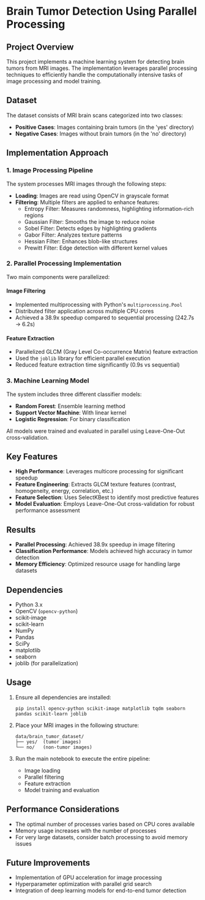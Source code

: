 # Brain Tumor Detection Using Parallel Processing

## Project Overview
This project implements a machine learning system for detecting brain tumors from MRI images. The implementation leverages parallel processing techniques to efficiently handle the computationally intensive tasks of image processing and model training.

## Dataset
The dataset consists of MRI brain scans categorized into two classes:
- **Positive Cases**: Images containing brain tumors (in the 'yes' directory)
- **Negative Cases**: Images without brain tumors (in the 'no' directory)

## Implementation Approach

### 1. Image Processing Pipeline
The system processes MRI images through the following steps:
- **Loading**: Images are read using OpenCV in grayscale format
- **Filtering**: Multiple filters are applied to enhance features:
  - Entropy Filter: Measures randomness, highlighting information-rich regions
  - Gaussian Filter: Smooths the image to reduce noise
  - Sobel Filter: Detects edges by highlighting gradients
  - Gabor Filter: Analyzes texture patterns
  - Hessian Filter: Enhances blob-like structures
  - Prewitt Filter: Edge detection with different kernel values

### 2. Parallel Processing Implementation
Two main components were parallelized:

#### Image Filtering
- Implemented multiprocessing with Python's `multiprocessing.Pool`
- Distributed filter application across multiple CPU cores
- Achieved a 38.9x speedup compared to sequential processing (242.7s → 6.2s)

#### Feature Extraction
- Parallelized GLCM (Gray Level Co-occurrence Matrix) feature extraction
- Used the `joblib` library for efficient parallel execution
- Reduced feature extraction time significantly (0.9s vs sequential)

### 3. Machine Learning Model
The system includes three different classifier models:
- **Random Forest**: Ensemble learning method
- **Support Vector Machine**: With linear kernel
- **Logistic Regression**: For binary classification

All models were trained and evaluated in parallel using Leave-One-Out cross-validation.

## Key Features
- **High Performance**: Leverages multicore processing for significant speedup
- **Feature Engineering**: Extracts GLCM texture features (contrast, homogeneity, energy, correlation, etc.)
- **Feature Selection**: Uses SelectKBest to identify most predictive features
- **Model Evaluation**: Employs Leave-One-Out cross-validation for robust performance assessment

## Results
- **Parallel Processing**: Achieved 38.9x speedup in image filtering
- **Classification Performance**: Models achieved high accuracy in tumor detection
- **Memory Efficiency**: Optimized resource usage for handling large datasets

## Dependencies
- Python 3.x
- OpenCV (`opencv-python`)
- scikit-image
- scikit-learn
- NumPy
- Pandas
- SciPy
- matplotlib
- seaborn
- joblib (for parallelization)

## Usage
1. Ensure all dependencies are installed:
   ```
   pip install opencv-python scikit-image matplotlib tqdm seaborn pandas scikit-learn joblib
   ```

2. Place your MRI images in the following structure:
   ```
   data/brain_tumor_dataset/
   ├── yes/  (tumor images)
   └── no/   (non-tumor images)
   ```

3. Run the main notebook to execute the entire pipeline:
   - Image loading
   - Parallel filtering
   - Feature extraction
   - Model training and evaluation

## Performance Considerations
- The optimal number of processes varies based on CPU cores available
- Memory usage increases with the number of processes
- For very large datasets, consider batch processing to avoid memory issues

## Future Improvements
- Implementation of GPU acceleration for image processing
- Hyperparameter optimization with parallel grid search
- Integration of deep learning models for end-to-end tumor detection